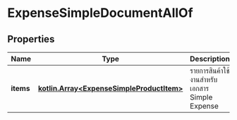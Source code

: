 
# ExpenseSimpleDocumentAllOf

## Properties
Name | Type | Description | Notes
------------ | ------------- | ------------- | -------------
**items** | [**kotlin.Array&lt;ExpenseSimpleProductItem&gt;**](ExpenseSimpleProductItem.md) | รายการสินค้าใช้งานสำหรับเอกสาร Simple Expense |  [optional]



